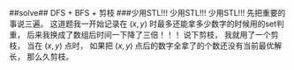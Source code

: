 ﻿##solve##
DFS + BFS + 剪枝
###少用STL!!! 少用STL!!! 少用STL!!!
先把重要的事说三遍。 这道题我一开始记录在 $(x,y)$ 时最多还能拿多少数字的时候用的set判重， 后来我换成了数组后时间一下降了三倍！！！
说下剪枝， 我就用了一个剪枝， 当在 $(x,y)$ 点时， 如果把 $(x,y)$ 点后的数字全拿了的个数还没有当前最优解长， 那么久剪枝。
